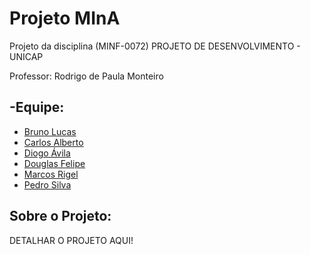 # Projeto MInA

Projeto da disciplina (MINF-0072) PROJETO DE DESENVOLVIMENTO - UNICAP

Professor: Rodrigo de Paula Monteiro

## -Equipe:

- [Bruno Lucas](https://github.com/BrunoLucass)
- [Carlos Alberto](https://github.com/CarlosJr20)
- [Diogo Ávila](https://github.com/aviladiogo)
- [Douglas Felipe](https://github.com/douglas0100)
- [Marcos Rigel](https://github.com/MarcosRigel)
- [Pedro Silva](https://github.com/PedroSilvaBarros)

## Sobre o Projeto:

DETALHAR O PROJETO AQUI!
